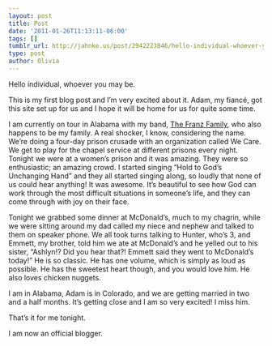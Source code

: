 ```yaml
---
layout: post
title: Post
date: '2011-01-26T11:13:11-06:00'
tags: []
tumblr_url: http://jahnke.us/post/2942223846/hello-individual-whoever-you-may-be-this-is-my
type: post
author: Olivia
---
```


Hello individual, whoever you may be.

This is my first blog post and I’m very excited about it. Adam, my fiancé, got this site set up for us and I hope it will be home for us for quite some time. 

I am currently on tour in Alabama with my band, [The Franz Family](http://www.thefranzfamily.com/), who also happens to be my family. A real shocker, I know, considering the name. We’re doing a four-day prison crusade with an organization called We Care. We get to play for the chapel service at different prisons every night. Tonight we were at a women’s prison and it was amazing. They were so enthusiastic; an amazing crowd. I started singing “Hold to God’s Unchanging Hand” and they all started singing along, so loudly that none of us could hear anything! It was awesome. It’s beautiful to see how God can work through the most difficult situations in someone’s life, and they can come through with joy on their face.

Tonight we grabbed some dinner at McDonald’s, much to my chagrin, while we were sitting around my dad called my niece and nephew and talked to them on speaker phone. We all took turns talking to Hunter, who’s 3, and Emmett, my brother, told him we ate at McDonald’s and he yelled out to his sister, “Ashlyn!? Did you hear that?! Emmett said they went to McDonald’s today!” He is so classic. He has one volume, which is simply as loud as possible. He has the sweetest heart though, and you would love him. He also loves chicken nuggets.

I am in Alabama, Adam is in Colorado, and we are getting married in two and a half months. It’s getting close and I am so very excited! I miss him.

That’s it for me tonight. 

I am now an official blogger.

